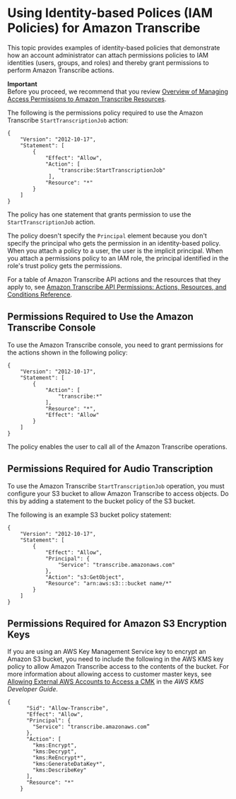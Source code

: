 # Using Identity\-based Polices \(IAM Policies\) for Amazon Transcribe<a name="access-control-managing-permissions"></a>

This topic provides examples of identity\-based policies that demonstrate how an account administrator can attach permissions policies to IAM identities \(users, groups, and roles\) and thereby grant permissions to perform Amazon Transcribe actions\. 

**Important**  
Before you proceed, we recommend that you review [Overview of Managing Access Permissions to Amazon Transcribe Resources](access-control-overview.md)\. 

The following is the permissions policy required to use the Amazon Transcribe `StartTranscriptionJob` action:

```
{
    "Version": "2012-10-17",
    "Statement": [
        {
            "Effect": "Allow",
            "Action": [
                "transcribe:StartTranscriptionJob"
             ],   
            "Resource": "*"
        }
    ]
}
```

The policy has one statement that grants permission to use the `StartTranscriptionJob` action\.

The policy doesn't specify the `Principal` element because you don't specify the principal who gets the permission in an identity\-based policy\. When you attach a policy to a user, the user is the implicit principal\. When you attach a permissions policy to an IAM role, the principal identified in the role's trust policy gets the permissions\. 

For a table of Amazon Transcribe API actions and the resources that they apply to, see [Amazon Transcribe API Permissions: Actions, Resources, and Conditions Reference](asc-api-permissions-ref.md)\.

## Permissions Required to Use the Amazon Transcribe Console<a name="auth-console-permissions"></a>

To use the Amazon Transcribe console, you need to grant permissions for the actions shown in the following policy: 

```
{
    "Version": "2012-10-17",
    "Statement": [
        {
            "Action": [
                "transcribe:*"
            ],
            "Resource": "*",
            "Effect": "Allow"
        }
    ]
}
```

The policy enables the user to call all of the Amazon Transcribe operations\.

## Permissions Required for Audio Transcription<a name="auth-role-permissions"></a>

To use the Amazon Transcribe `StartTranscriptionJob` operation, you must configure your S3 bucket to allow Amazon Transcribe to access objects\. Do this by adding a statement to the bucket policy of the S3 bucket\.

The following is an example S3 bucket policy statement:

```
{
    "Version": "2012-10-17",
    "Statement": [
        {
            "Effect": "Allow",
            "Principal": {
                "Service": "transcribe.amazonaws.com"
            },
            "Action": "s3:GetObject",
            "Resource": "arn:aws:s3:::bucket name/*"
        }
    ]
}
```

## Permissions Required for Amazon S3 Encryption Keys<a name="auth-role-cmk"></a>

If you are using an AWS Key Management Service key to encrypt an Amazon S3 bucket, you need to include the following in the AWS KMS key policy to allow Amazon Transcribe access to the contents of the bucket\. For more information about allowing access to customer master keys, see [ Allowing External AWS Accounts to Access a CMK](http://docs.aws.amazon.com/kms/latest/developerguide/key-policy-modifying.html#key-policy-modifying-external-accounts) in the *AWS KMS Developer Guide*\.

```
{
      "Sid": "Allow-Transcribe",
      "Effect": "Allow",
      "Principal": {
        "Service": "transcribe.amazonaws.com”
      },
      "Action": [
        "kms:Encrypt",
        "kms:Decrypt",
        "kms:ReEncrypt*",
        "kms:GenerateDataKey*",
        "kms:DescribeKey"
      ],
      "Resource": "*"
    }
```